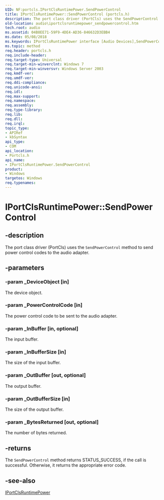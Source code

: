 ```yaml
---
UID: NF:portcls.IPortClsRuntimePower.SendPowerControl
title: IPortClsRuntimePower::SendPowerControl (portcls.h)
description: The port class driver (PortCls) uses the SendPowerControl method to send power control codes to the audio adapter.
old-location: audio\iportclsruntimepower_sendpowercontrol.htm
tech.root: audio
ms.assetid: 04B8EE71-59F9-4DE4-AD36-846632D3EBB4
ms.date: 05/08/2018
ms.keywords: IPortClsRuntimePower interface [Audio Devices],SendPowerControl method, IPortClsRuntimePower.SendPowerControl, IPortClsRuntimePower::SendPowerControl, SendPowerControl, SendPowerControl method [Audio Devices], SendPowerControl method [Audio Devices],IPortClsRuntimePower interface, audio.iportclsruntimepower_sendpowercontrol, portcls/IPortClsRuntimePower::SendPowerControl
ms.topic: method
req.header: portcls.h
req.include-header: 
req.target-type: Universal
req.target-min-winverclnt: Windows 7
req.target-min-winversvr: Windows Server 2003
req.kmdf-ver: 
req.umdf-ver: 
req.ddi-compliance: 
req.unicode-ansi: 
req.idl: 
req.max-support: 
req.namespace: 
req.assembly: 
req.type-library: 
req.lib: 
req.dll: 
req.irql: 
topic_type:
- APIRef
- kbSyntax
api_type:
- COM
api_location:
- Portcls.h
api_name:
- IPortClsRuntimePower.SendPowerControl
product:
- Windows
targetos: Windows
req.typenames: 
---
```


# IPortClsRuntimePower::SendPowerControl


## -description


The port class driver (PortCls) uses the <code>SendPowerControl</code>  method to send power control codes to the audio adapter.


## -parameters




### -param _DeviceObject [in]

The device object.


### -param _PowerControlCode [in]

The power control code to be sent to the audio adapter.


### -param _InBuffer [in, optional]

The input buffer.


### -param _InBufferSize [in]

The size of the input buffer.


### -param _OutBuffer [out, optional]

The output buffer.


### -param _OutBufferSize [in]

The size of the output buffer.


### -param _BytesReturned [out, optional]

The number of bytes returned.


## -returns



The <code>SendPowerControl</code> method returns STATUS_SUCCESS, if the call is successful. Otherwise, it returns the appropriate error code.




## -see-also




<a href="https://docs.microsoft.com/windows-hardware/drivers/ddi/content/portcls/nn-portcls-iportclsruntimepower">IPortClsRuntimePower</a>
 

 

